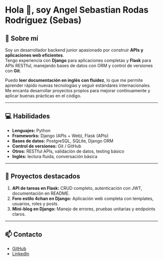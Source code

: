 # Hola 👋, soy Angel Sebastian Rodas Rodríguez (Sebas)

## 🔹 Sobre mí
Soy un desarrollador backend junior apasionado por construir **APIs y aplicaciones web eficientes**.  
Tengo experiencia con **Django** para aplicaciones completas y **Flask** para APIs RESTful, manejando bases de datos con ORM y control de versiones con **Git**.  

Puedo **leer documentación en inglés con fluidez**, lo que me permite aprender rápido nuevas tecnologías y seguir estándares internacionales.  
Me encanta desarrollar proyectos propios para mejorar continuamente y aplicar buenas prácticas en el código.

---

## 💻 Habilidades
- **Lenguajes:** Python  
- **Frameworks:** Django (APIs + Web), Flask (APIs)  
- **Bases de datos:** PostgreSQL, SQLite, Django ORM  
- **Control de versiones:** Git / GitHub  
- **Otros:** RESTful APIs, validación de datos, testing básico  
- **Inglés:** lectura fluida, conversación básica

---

## 📂 Proyectos destacados
1. **API de tareas en Flask:** CRUD completo, autenticación con JWT, documentación en README.  
2. **Foro estilo 4chan en Django:** Aplicación web completa con templates, usuarios, roles y posts.  
3. **Mini-blog en Django:** Manejo de errores, pruebas unitarias y endpoints claros.

---

## 📫 Contacto
- [GitHub](https://github.com/tu-usuario)  
- [LinkedIn](https://www.linkedin.com/in/tu-perfil)